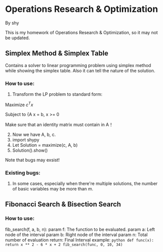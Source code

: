 # Operations Research & Optimization

By shy

This is my homework of Operations Research & Optimization, so it may not be updated.

## Simplex Method & Simplex Table
Contains a solver to linear programming problem using simplex method while showing the simplex table. Also it can tell the nature of the solution. 
### How to use:
1. Transform the LP problem to standard form:

  Maximize $c^T x$

  Subject to {A x = b, x >= 0

  Make sure that an identity matrix must contain in A！
  
2. Now we have A, b, c.
3. import shypy
4. Let Solution = maximize(c, A, b)
5. Solution().show()

Note that bugs may exsist! 
### Existing bugs: 
1. In some cases, especially when there're multiple solutions, the number of basic variables may be more than $m$.

## Fibonacci Search & Bisection Search
### How to use:
fib_search(f, a, b, n):
    param f: The function to be evaluated.
    param a: Left node of the interval
    param b: Right node of the interval
    param n: Total number of evaluation
    return: Final Interval
    example:
    ``` python
    def func(x):
    return x ** 2 - 6 * x + 2
fib_search(func, 0, 10, 34)
    ```
